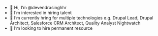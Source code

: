 - 👋 Hi, I’m @devendrasinghhr
- 👀 I’m interested in hiring talent 
- 🌱 I’m currently hring for multiple technologies e.g. Drupal Lead, Drupal Architect, Salesforce CRM Architect, Quality Analyst Nightwatch
- 💞️ I’m looking to hire permanent resource

<!---
devendrasinghhr/devendrasinghhr is a ✨ special ✨ repository because its `README.md` (this file) appears on your GitHub profile.
You can click the Preview link to take a look at your changes.
--->
